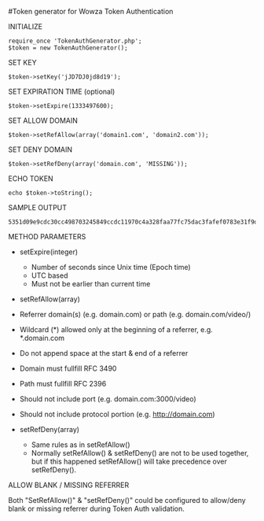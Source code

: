 #Token generator for Wowza Token Authentication


INITIALIZE
```
require_once 'TokenAuthGenerator.php';
$token = new TokenAuthGenerator();
```

SET KEY
```
$token->setKey('jJD7DJ0jd8d19');
```

SET EXPIRATION TIME (optional)
```
$token->setExpire(1333497600);
```

SET ALLOW DOMAIN
```
$token->setRefAllow(array('domain1.com', 'domain2.com'));
```

SET DENY DOMAIN
```
$token->setRefDeny(array('domain.com', 'MISSING'));
```

ECHO TOKEN
```
echo $token->toString();
```

SAMPLE OUTPUT
```
5351d09e9cdc30cc498703245849ccdc11970c4a328faa77fc75dac3fafef0783e31f9d1d012d4f9dd2fd2659b194a2953d2ad22d8a94014887ca52bd
```

METHOD PARAMETERS

 * setExpire(integer)
   * Number of seconds since Unix time (Epoch time) 
   * UTC based 
   * Must not be earlier than current time

 * setRefAllow(array)
  *  Referrer domain(s) (e.g. domain.com) or path (e.g. domain.com/video/)
  *  Wildcard (*) allowed only at the beginning of a referrer, e.g. *.domain.com
  *  Do not append space at the start & end of a referrer
  *  Domain must fullfill RFC 3490
  *  Path must fullfill RFC 2396
  *  Should not include port (e.g. domain.com:3000/video)
  *  Should not include protocol portion  (e.g. http://domain.com)

 * setRefDeny(array)
   * Same rules as in setRefAllow()
   * Normally setRefAllow() & setRefDeny() are not to be used together, but if this happened setRefAllow() will take precedence over setRefDeny().


ALLOW BLANK / MISSING REFERRER

  Both "SetRefAllow()" & "setRefDeny()" could be configured to allow/deny blank or missing referrer during Token Auth validation.

